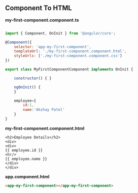 ## Component To HTML

**my-first-component.component.ts**

```javascript

import { Component, OnInit } from '@angular/core';

@Component({
	selector: 'app-my-first-component',
	templateUrl: './my-first-component.component.html',
	styleUrls: ['./my-first-component.component.css']
})

export class MyFirstComponentComponent implements OnInit {

	constructor() { }

	ngOnInit() {
	}

	employee={
		id:1,
		name:'Akshay Patel'
	}
}

```
**my-first-component.component.html**

```html+javascript
<h2>Employee Details</h2>
<div>
<div>
{{ employee.id }}
<hr/>
{{ employee.name }}
</div>
</div>
```

**app.component.html**

```html
<app-my-first-component></app-my-first-component>
```
